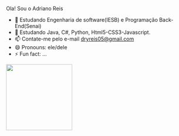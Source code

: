 Ola! Sou o Adriano Reis

- 🏫 Estudando Engenharia de software(IESB) e Programação Back-End(Senai)
- 🌱 Estudando Java, C#, Python, Html5-CSS3-Javascript.
- 📫 Contate-me pelo e-mail dryreis05@gmail.com
- 😄 Pronouns: ele/dele
- ⚡ Fun fact: ...
<div>
  <a href="https://github.com/Drireis">
  <img height="180em" src="https://github-stats.vercel.app/api?username=Drireis&theme=dark&include_all_commits=true&count_private=true"/>
  <img height="180em" src="https://github-stats.vercel.app/api?username=Drireisa&show_icons=true&theme=dark&include_all_commits=true&count_private=true)
</div>  

